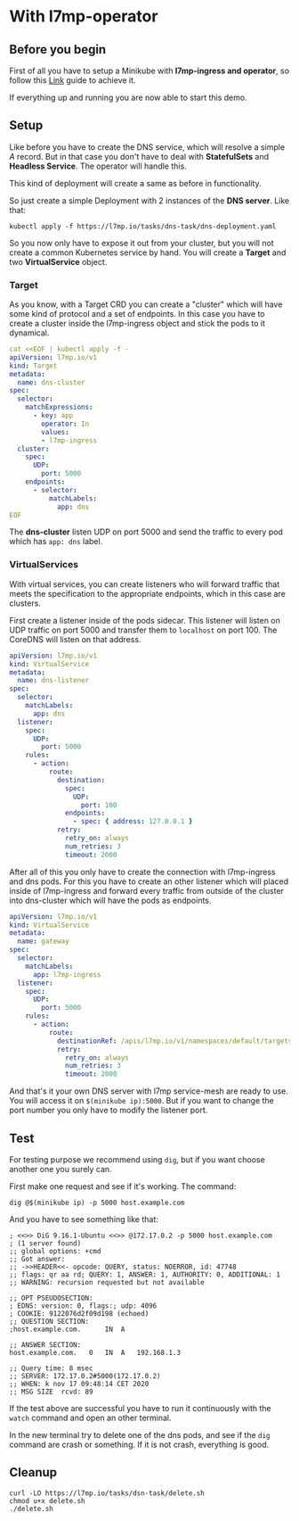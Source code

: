 # With l7mp-operator 

## Before you begin

First of all you have to setup a Minikube with **l7mp-ingress and operator**, so 
follow this [Link](Link-to-minikube-setup) guide to achieve it.

If everything up and running you are now able to start this demo. 

## Setup

Like before you have to create the DNS service, which will resolve a simple *A*
record. But in that case you don't have to deal with **StatefulSets** and 
**Headless Service**. The operator will handle this.

This kind of deployment will create a same as before in functionality. 

So just create a simple Deployment with 2 instances of the **DNS server**. Like
that: 

```
kubectl apply -f https://l7mp.io/tasks/dns-task/dns-deployment.yaml
```

So you now only have to expose it out from your cluster, but you will not create
a common Kubernetes service by hand. You will create a **Target** and two 
**VirtualService** object. 

### Target

As you know, with a Target CRD you can create a "cluster" which will have some kind 
of protocol and a set of endpoints. In this case you have to create a cluster inside 
the l7mp-ingress object and stick the pods to it dynamical.

``` yaml
cat <<EOF | kubectl apply -f -
apiVersion: l7mp.io/v1
kind: Target
metadata:
  name: dns-cluster
spec: 
  selector:
    matchExpressions:
      - key: app
        operator: In
        values:
        - l7mp-ingress
  cluster:
    spec:
      UDP:
        port: 5000
    endpoints:
      - selector:
          matchLabels:
            app: dns
EOF
```

The **dns-cluster** listen UDP on port 5000 and send the traffic to every pod 
which has `app: dns` label.

### VirtualServices

With virtual services, you can create listeners who will forward traffic that 
meets the specification to the appropriate endpoints, which in this case are clusters.

First create a listener inside of the pods sidecar. This listener will listen on 
UDP traffic on port 5000 and transfer them to `localhost` on port 100. The 
CoreDNS will listen on that address. 

``` yaml
apiVersion: l7mp.io/v1
kind: VirtualService
metadata:
  name: dns-listener
spec:
  selector:
    matchLabels:
      app: dns
  listener:
    spec:
      UDP:
        port: 5000
    rules:
      - action:
          route:
            destination:
              spec:
                UDP:
                  port: 100
              endpoints:
                - spec: { address: 127.0.0.1 }
            retry:
              retry_on: always
              num_retries: 3
              timeout: 2000
```

After all of this you only have to create the connection with l7mp-ingress and dns pods. 
For this you have to create an other listener which will placed inside of l7mp-ingress 
and forward every traffic from outside of the cluster into dns-cluster which will 
have the pods as endpoints.

``` yaml
apiVersion: l7mp.io/v1
kind: VirtualService
metadata:
  name: gateway
spec:
  selector:
    matchLabels:
      app: l7mp-ingress
  listener:
    spec:
      UDP:
        port: 5000
    rules: 
      - action:
          route:
            destinationRef: /apis/l7mp.io/v1/namespaces/default/targets/dns-cluster
            retry:
              retry_on: always
              num_retries: 3
              timeout: 2000
```

And that's it your own DNS server with l7mp service-mesh are ready to use. You 
will access it on `$(minikube ip):5000`. But if you want to change 
the port number you only have to modify the listener port.

## Test

For testing purpose we recommend using `dig`, but if you want choose another one 
you surely can.

First make one request and see if it's working. The command: 

```
dig @$(minikube ip) -p 5000 host.example.com
```

And you have to see something like that: 

```
; <<>> DiG 9.16.1-Ubuntu <<>> @172.17.0.2 -p 5000 host.example.com
; (1 server found)
;; global options: +cmd
;; Got answer:
;; ->>HEADER<<- opcode: QUERY, status: NOERROR, id: 47748
;; flags: qr aa rd; QUERY: 1, ANSWER: 1, AUTHORITY: 0, ADDITIONAL: 1
;; WARNING: recursion requested but not available

;; OPT PSEUDOSECTION:
; EDNS: version: 0, flags:; udp: 4096
; COOKIE: 9122076d2f09d198 (echoed)
;; QUESTION SECTION:
;host.example.com.		IN	A

;; ANSWER SECTION:
host.example.com.	0	IN	A	192.168.1.3

;; Query time: 8 msec
;; SERVER: 172.17.0.2#5000(172.17.0.2)
;; WHEN: k nov 17 09:48:14 CET 2020
;; MSG SIZE  rcvd: 89
```

If the test above are successful you have to run it continuously with the 
`watch` command and open an other terminal. 

In the new terminal try to delete one of the dns pods, and see if the 
`dig` command are crash or something. If it is not crash, everything is 
good.

## Cleanup

```
curl -LO https://l7mp.io/tasks/dsn-task/delete.sh
chmod u+x delete.sh
./delete.sh
```